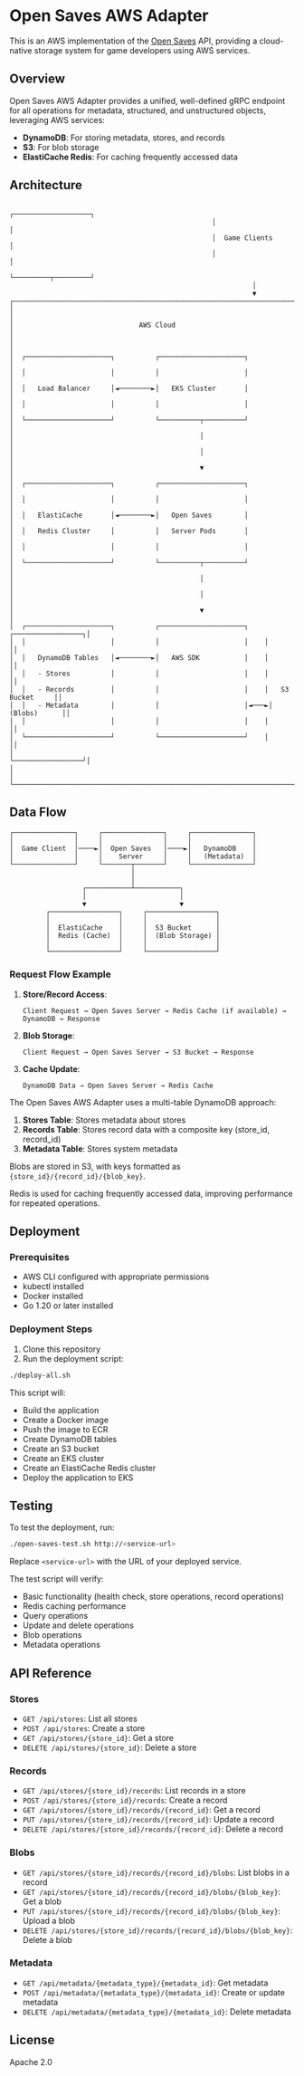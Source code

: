 # Open Saves AWS Adapter

This is an AWS implementation of the [Open Saves](https://github.com/googleforgames/open-saves) API, providing a cloud-native storage system for game developers using AWS services.

## Overview

Open Saves AWS Adapter provides a unified, well-defined gRPC endpoint for all operations for metadata, structured, and unstructured objects, leveraging AWS services:

- **DynamoDB**: For storing metadata, stores, and records
- **S3**: For blob storage
- **ElastiCache Redis**: For caching frequently accessed data

## Architecture

```
                                                  ┌───────────────────┐
                                                  │                   │
                                                  │  Game Clients     │
                                                  │                   │
                                                  └─────────┬─────────┘
                                                            │
                                                            ▼
┌─────────────────────────────────────────────────────────────────────────────────┐
│                                                                                 │
│                               AWS Cloud                                         │
│                                                                                 │
│  ┌─────────────────────┐          ┌─────────────────────┐                       │
│  │                     │          │                     │                       │
│  │   Load Balancer     │◄────────►│   EKS Cluster       │                       │
│  │                     │          │                     │                       │
│  └─────────────────────┘          └──────────┬──────────┘                       │
│                                              │                                  │
│                                              │                                  │
│                                              ▼                                  │
│  ┌─────────────────────┐          ┌─────────────────────┐                       │
│  │                     │          │                     │                       │
│  │   ElastiCache       │◄────────►│   Open Saves        │                       │
│  │   Redis Cluster     │          │   Server Pods       │                       │
│  │                     │          │                     │                       │
│  └─────────────────────┘          └──────────┬──────────┘                       │
│                                              │                                  │
│                                              │                                  │
│                                              ▼                                  │
│  ┌─────────────────────┐          ┌─────────────────────┐    ┌─────────────────┐│
│  │                     │          │                     │    │                 ││
│  │   DynamoDB Tables   │◄────────►│   AWS SDK           │    │                 ││
│  │   - Stores          │          │                     │    │                 ││
│  │   - Records         │          │                     │    │   S3 Bucket     ││
│  │   - Metadata        │          │                     │◄───►│   (Blobs)      ││
│  │                     │          │                     │    │                 ││
│  └─────────────────────┘          └─────────────────────┘    │                 ││
│                                                              └─────────────────┘│
│                                                                                 │
└─────────────────────────────────────────────────────────────────────────────────┘
```

## Data Flow

```
┌───────────────┐     ┌───────────────┐     ┌───────────────┐
│               │     │               │     │               │
│  Game Client  │────►│  Open Saves   │────►│   DynamoDB    │
│               │     │    Server     │     │   (Metadata)  │
└───────────────┘     └───────┬───────┘     └───────────────┘
                              │
                              │
                  ┌───────────┴───────────┐
                  │                       │
                  ▼                       ▼
         ┌─────────────────┐     ┌─────────────────┐
         │                 │     │                 │
         │  ElastiCache    │     │  S3 Bucket      │
         │  Redis (Cache)  │     │  (Blob Storage) │
         │                 │     │                 │
         └─────────────────┘     └─────────────────┘
```

### Request Flow Example

1. **Store/Record Access**:
   ```
   Client Request → Open Saves Server → Redis Cache (if available) → DynamoDB → Response
   ```

2. **Blob Storage**:
   ```
   Client Request → Open Saves Server → S3 Bucket → Response
   ```

3. **Cache Update**:
   ```
   DynamoDB Data → Open Saves Server → Redis Cache
   ```

The Open Saves AWS Adapter uses a multi-table DynamoDB approach:

1. **Stores Table**: Stores metadata about stores
2. **Records Table**: Stores record data with a composite key (store_id, record_id)
3. **Metadata Table**: Stores system metadata

Blobs are stored in S3, with keys formatted as `{store_id}/{record_id}/{blob_key}`.

Redis is used for caching frequently accessed data, improving performance for repeated operations.

## Deployment

### Prerequisites

- AWS CLI configured with appropriate permissions
- kubectl installed
- Docker installed
- Go 1.20 or later installed

### Deployment Steps

1. Clone this repository
2. Run the deployment script:

```bash
./deploy-all.sh
```

This script will:
- Build the application
- Create a Docker image
- Push the image to ECR
- Create DynamoDB tables
- Create an S3 bucket
- Create an EKS cluster
- Create an ElastiCache Redis cluster
- Deploy the application to EKS

## Testing

To test the deployment, run:

```bash
./open-saves-test.sh http://<service-url>
```

Replace `<service-url>` with the URL of your deployed service.

The test script will verify:
- Basic functionality (health check, store operations, record operations)
- Redis caching performance
- Query operations
- Update and delete operations
- Blob operations
- Metadata operations

## API Reference

### Stores

- `GET /api/stores`: List all stores
- `POST /api/stores`: Create a store
- `GET /api/stores/{store_id}`: Get a store
- `DELETE /api/stores/{store_id}`: Delete a store

### Records

- `GET /api/stores/{store_id}/records`: List records in a store
- `POST /api/stores/{store_id}/records`: Create a record
- `GET /api/stores/{store_id}/records/{record_id}`: Get a record
- `PUT /api/stores/{store_id}/records/{record_id}`: Update a record
- `DELETE /api/stores/{store_id}/records/{record_id}`: Delete a record

### Blobs

- `GET /api/stores/{store_id}/records/{record_id}/blobs`: List blobs in a record
- `GET /api/stores/{store_id}/records/{record_id}/blobs/{blob_key}`: Get a blob
- `PUT /api/stores/{store_id}/records/{record_id}/blobs/{blob_key}`: Upload a blob
- `DELETE /api/stores/{store_id}/records/{record_id}/blobs/{blob_key}`: Delete a blob

### Metadata

- `GET /api/metadata/{metadata_type}/{metadata_id}`: Get metadata
- `POST /api/metadata/{metadata_type}/{metadata_id}`: Create or update metadata
- `DELETE /api/metadata/{metadata_type}/{metadata_id}`: Delete metadata

## License

Apache 2.0
